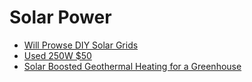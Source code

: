 # Solar Power

- [Will Prowse DIY Solar Grids](https://www.youtube.com/c/WillProwse/videos)
- [Used 250W $50](https://store.santansolar.com/product/santan-solar-t-series-250w-silver-frame-solar-panel/?ref=errolprowse)
- [Solar Boosted Geothermal Heating for a Greenhouse](https://www.youtube.com/watch?v=_cyxlheX-qg)
